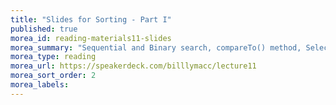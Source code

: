 ```yaml
---
title: "Slides for Sorting - Part I"
published: true
morea_id: reading-materials11-slides
morea_summary: "Sequential and Binary search, compareTo() method, Selection sort, Bubble sort"
morea_type: reading
morea_url: https://speakerdeck.com/billlymacc/lecture11
morea_sort_order: 2
morea_labels:
---
```

